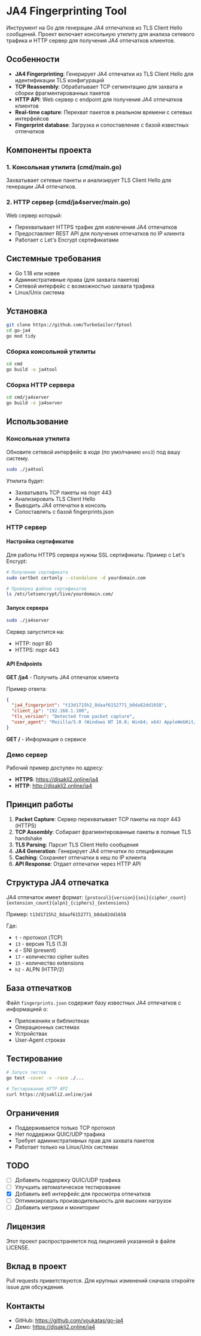# JA4 Fingerprinting Tool

Инструмент на Go для генерации JA4 отпечатков из TLS Client Hello сообщений. Проект включает консольную утилиту для анализа сетевого трафика и HTTP сервер для получения JA4 отпечатков клиентов.

## Особенности

- **JA4 Fingerprinting**: Генерирует JA4 отпечатки из TLS Client Hello для идентификации TLS конфигураций
- **TCP Reassembly**: Обрабатывает TCP сегментацию для захвата и сборки фрагментированных пакетов  
- **HTTP API**: Web сервер с endpoint для получения JA4 отпечатков клиентов
- **Real-time capture**: Перехват пакетов в реальном времени с сетевых интерфейсов
- **Fingerprint database**: Загрузка и сопоставление с базой известных отпечатков

## Компоненты проекта

### 1. Консольная утилита (cmd/main.go)
Захватывает сетевые пакеты и анализирует TLS Client Hello для генерации JA4 отпечатков.

### 2. HTTP сервер (cmd/ja4server/main.go)  
Web сервер который:
- Перехватывает HTTPS трафик для извлечения JA4 отпечатков
- Предоставляет REST API для получения отпечатков по IP клиента
- Работает с Let's Encrypt сертификатами

## Системные требования

- Go 1.18 или новее
- Административные права (для захвата пакетов)
- Сетевой интерфейс с возможностью захвата трафика
- Linux/Unix система

## Установка

```bash
git clone https://github.com/TurboSailor/fptool
cd go-ja4
go mod tidy
```

### Сборка консольной утилиты
```bash
cd cmd
go build -o ja4tool
```

### Сборка HTTP сервера
```bash
cd cmd/ja4server  
go build -o ja4server
```

## Использование

### Консольная утилита

Обновите сетевой интерфейс в коде (по умолчанию `ens3`) под вашу систему.

```bash
sudo ./ja4tool
```

Утилита будет:
- Захватывать TCP пакеты на порт 443
- Анализировать TLS Client Hello 
- Выводить JA4 отпечатки в консоль
- Сопоставлять с базой fingerprints.json

### HTTP сервер

#### Настройка сертификатов
Для работы HTTPS сервера нужны SSL сертификаты. Пример с Let's Encrypt:

```bash
# Получение сертификата
sudo certbot certonly --standalone -d yourdomain.com

# Проверка файлов сертификатов
ls /etc/letsencrypt/live/yourdomain.com/
```

#### Запуск сервера
```bash
sudo ./ja4server
```

Сервер запустится на:
- HTTP: порт 80  
- HTTPS: порт 443

#### API Endpoints

**GET /ja4** - Получить JA4 отпечаток клиента

Пример ответа:
```json
{
  "ja4_fingerprint": "t13d1715h2_8daaf6152771_b0da82dd1658", 
  "client_ip": "192.168.1.100",
  "tls_version": "Detected from packet capture",
  "user_agent": "Mozilla/5.0 (Windows NT 10.0; Win64; x64) AppleWebKit/537.36"
}
```

**GET /** - Информация о сервисе

### Демо сервер

Рабочий пример доступен по адресу:
- **HTTPS**: https://djsakli2.online/ja4
- **HTTP**: http://djsakli2.online/ja4

## Принцип работы

1. **Packet Capture**: Сервер перехватывает TCP пакеты на порт 443 (HTTPS)
2. **TCP Assembly**: Собирает фрагментированные пакеты в полные TLS handshake
3. **TLS Parsing**: Парсит TLS Client Hello сообщения  
4. **JA4 Generation**: Генерирует JA4 отпечатки по спецификации
5. **Caching**: Сохраняет отпечатки в кеш по IP клиента
6. **API Response**: Отдает отпечатки через HTTP API

## Структура JA4 отпечатка

JA4 отпечаток имеет формат: `{protocol}{version}{sni}{cipher_count}{extension_count}{alpn}_{ciphers}_{extensions}`

Пример: `t13d1715h2_8daaf6152771_b0da82dd1658`

Где:
- `t` - протокол (TCP)
- `13` - версия TLS (1.3)  
- `d` - SNI (present)
- `17` - количество cipher suites
- `15` - количество extensions
- `h2` - ALPN (HTTP/2)

## База отпечатков

Файл `fingerprints.json` содержит базу известных JA4 отпечатков с информацией о:
- Приложениях и библиотеках
- Операционных системах  
- Устройствах
- User-Agent строках

## Тестирование

```bash
# Запуск тестов
go test -cover -v -race ./...

# Тестирование HTTP API
curl https://djsakli2.online/ja4
```

## Ограничения

- Поддерживается только TCP протокол
- Нет поддержки QUIC/UDP трафика  
- Требует административных прав для захвата пакетов
- Работает только на Linux/Unix системах

## TODO

- [ ] Добавить поддержку QUIC/UDP трафика
- [ ] Улучшить автоматическое тестирование  
- [x] Добавить веб интерфейс для просмотра отпечатков
- [ ] Оптимизировать производительность для высоких нагрузок
- [ ] Добавить метрики и мониторинг

## Лицензия

Этот проект распространяется под лицензией указанной в файле LICENSE.

## Вклад в проект

Pull requests приветствуются. Для крупных изменений сначала откройте issue для обсуждения.

## Контакты

- GitHub: https://github.com/voukatas/go-ja4
- Демо: https://djsakli2.online/ja4

